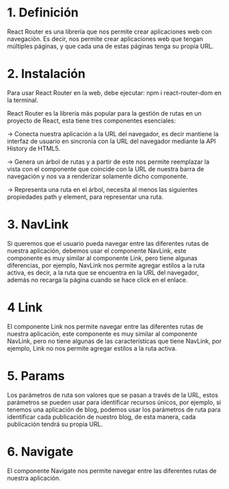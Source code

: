 # 1. Definición
React Router es una librería que nos permite crear aplicaciones web con navegación. Es decir, nos permite crear aplicaciones web que tengan múltiples páginas, y que cada una de estas páginas tenga su propia URL.

# 2. Instalación

Para usar React Router en la web, debe ejecutar:
    npm i react-router-dom en la terminal. 

React Router es la librería más popular para la gestión de rutas en un proyecto de React, esta tiene tres componentes esenciales:

<BrowserRouter/> → Conecta nuestra aplicación a la URL del navegador, es decir mantiene la interfaz de usuario en sincronía con la URL del navegador mediante la API History de HTML5.

<Routes/> → Genera un árbol de rutas y a partir de este nos permite reemplazar la vista con el componente que coincide con la URL de nuestra barra de navegación y nos va a renderizar solamente dicho componente.

<Route/> → Representa una ruta en el árbol, necesita al menos las siguientes propiedades path y element, para representar una ruta.

# 3. NavLink
Si queremos que el usuario pueda navegar entre las diferentes rutas de nuestra aplicación, debemos usar el componente NavLink, este componente es muy similar al componente Link, pero tiene algunas diferencias, por ejemplo, NavLink nos permite agregar estilos a la ruta activa, es decir, a la ruta que se encuentra en la URL del navegador, además no recarga la página cuando se hace click en el enlace.

# 4 Link
El componente Link nos permite navegar entre las diferentes rutas de nuestra aplicación, este componente es muy similar al componente NavLink, pero no tiene algunas de las características que tiene NavLink, por ejemplo, Link no nos permite agregar estilos a la ruta activa.

# 5. Params
Los parámetros de ruta son valores que se pasan a través de la URL, estos parámetros se pueden usar para identificar recursos únicos, por ejemplo, si tenemos una aplicación de blog, podemos usar los parámetros de ruta para identificar cada publicación de nuestro blog, de esta manera, cada publicación tendrá su propia URL.

# 6. Navigate
El componente Navigate nos permite navegar entre las diferentes rutas de nuestra aplicación. 
<!-- https://www.escuelafrontend.com/react-router-6 -->